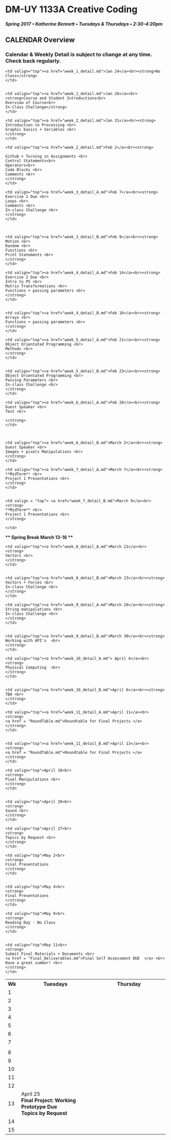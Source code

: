 # DM-UY 1133A Creative Coding
##### Spring 2017 • Katherine Bennett • Tuesdays & Thursdays • 2:30-4:20pm 

## CALENDAR Overview
### Calendar & Weekly Detail is subject to change at any time. Check back regularly.

<table>

<tr>
<th width="4%">Wk </th> 
<th width="48%"> Tuesdays </th> 
<th width="48%"> Thursday </th> 
</tr>


<tr>
	<td> 1 </td>
	
	<td valign="top"><a href="week_1_detail.md">Jan 24</a><br><strong>No Class</strong>
	</td>
	

	<td valign="top"><a href="week_1_detail.md">Jan 26</a><br><strong>Course and Student Introductions<br>
	Overview of Course<br>
	In-Class Challenge</strong>
	</td>
</tr>



<tr>
	<td> 2 </td>

	<td valign="top"><a href="week_2_detail.md">Jan 31</a><br><strong>
	Introduction to Processing <br>
	Graphic basics + Variables <br>
	</strong>
	</td>

	<td valign="top"><a href="week_2_detail.md">Feb 2</a><br><strong>
	
	Github + Turning in Assignments <br>
	Control Statements<br>
	Operators<br>
	Code Blocks <br>
	Comments <br>
	</strong>
	</td>
</tr>


<tr>
	<td> 3 </td>

	<td valign="top"><a href="week_3_detail_A.md">Feb 7</a><br><strong>
	Exercise 1 Due <br>
	Loops <br>
	Comments <br>
	In-class Challenge <br>
	</strong>
	</td>


	
	<td valign="top"><a href="week_3_detail_B.md">Feb 9</a><br><strong>
	Motion <br>
	Random <br>
	Functions <br>
	Print Statements <br>
	</strong>
	</td>
</tr>



<tr>
	<td> 4 </td>

	<td valign="top"><a href="week_4_detail_A.md">Feb 14</a><br><strong>
	Exercise 2 Due <br>
	Intro to P5 <br>
	Matrix Transformations <br>
	Functions + passing parameters <br>
	</strong>
	</td>


	<td valign="top"><a href="week_4_detail_B.md">Feb 16</a><br><strong>
	Arrays <br>
	Functions + passing parameters <br>	
	</strong>
	</td>
</tr>


<tr>
	<td> 5 </td>

	<td valign="top"><a href="week_5_detail_A.md">Feb 21</a><br><strong>
	Object Orientated Programming <br>
	Methods <br>
	</strong>
	</td>

	
	<td valign="top"><a href="week_5_detail_B.md">Feb 23</a><br><strong>
	Object Orientated Programming <br>
	Passing Parameters <br>
	In-class Challenge <br>
	</strong>
	</td>
</tr>



<tr>
	<td> 6 </td>

	<td valign="top"><a href="week_6_detail_A.md">Feb 28</a><br><strong>
	Guest Speaker <br>
	Text <br>
		
	</strong>
	</td>


	
	<td valign="top"><a href="week_6_detail_B.md">March 2</a><br><strong>
	Guest Speaker <br>
	Images + pixels Manipulations <br>
	</strong>
	</td>
</tr>
		


<tr>
	<td> 7 </td>

	<td valign="top"><a href="week_7_detail_A.md">March 7</a><br><strong>
	**MidTerm** <br>
	Project 1 Presentations <br>
	</strong>
	</td>


	<td valign = "top"> <a href="week_7_detail_B.md">March 9</a><br><strong> 
	**MidTerm** <br>
	Project 1 Presentations <br>
	</strong>
		
	</td>
</tr>


<tr>
 <td> <tr style="width:100%"> <strong> ** Spring Break March 13-16 ** </strong> </td>
</tr>


<tr>
	<td> 8 </td>

	<td valign="top"><a href="week_8_detail_A.md">March 21</a><br>
	<strong>
	Vectors <br>
	</strong>
	</td>


	<td valign="top"><a href="week_8_detail_B.md">March 23</a><br><strong>
	Vectors + Forces <br>
	In-class Challenge <br>
	</strong>
	</td>
</tr>


<tr>
	<td> 9 </td>

	<td valign="top"><a href="week_9_detail_A.md">March 28</a><br><strong>	
	String manipulations <br>
	In-class Challenge <br>
	</strong>
	</td>


	<td valign="top"><a href="week_9_detail_B.md">March 30</a><br><strong>
	Working with API's	<br>
	</strong>
	</td>
</tr>



<tr>
	<td> 10 </td>

	<td valign="top"><a href="week_10_detail_A.md"> April 4</a><br> 
	<strong>
	Physical Computing	<br>
	</strong>
	</td>


	<td valign="top"><a href="week_10_detail_B.md">April 6</a><br><strong>
	TBA <br>	
	</strong>
	</td>	
</tr>



<tr>
	<td> 11 </td>

	<td valign="top"><a href="week_11_detail_A.md">April 11</a><br>
	<strong>
	<a href = "RoundTable.md">Roundtable for Final Projects	</a>
	</strong>	
	</td>


	<td valign="top"><a href="week_11_detail_B.md">April 13</a><br>
	<strong>
	<a href = "RoundTable.md">Roundtable for Final Projects	</a>
	</strong>
	</td>
</tr>


<tr>
	<td> 12 </td>

	<td valign="top">April 18<br>
	<strong>
	Pixel Manipulations <br>	
	</strong>
	</td>


	<td valign="top">April 20<br>
	<strong>	
	Sound <br>
	</strong>
	</td>
</tr>


<tr>	
	<td> 13 </td>
	<td valign="top">April 25<br>
	<strong>
	Final Project: Working Prototype Due <br> 
 	Topics by Request <br>
	</strong>	
	</td>


	<td valign="top">April 27<br>
	<strong>
	Topics by Request <br>
	</strong>
	</td>	
</tr>


<tr>	
	<td> 14 </td>
	
	<td valign="top">May 2<br>
	<strong>
	Final Presentations
	</strong>
	</td>


	<td valign="top">May 4<br>
	<strong>
	Final Presentations
	</strong>
	</td>
</tr>

<tr>
	<td> 15 </td>

	<td valign="top">May 9<br>
	<strong>
	Reading Day - No Class
	</strong>
	</td>


	<td valign="top">May 11<br>
	<strong>
	Submit Final Materials + Documents <br>
	<a href = "Final_Deliverables.md">Final Self Assessment DUE  </a> <br>
	Have a great summer! <br>
	</strong>
	</td>
	
</tr>

</table>